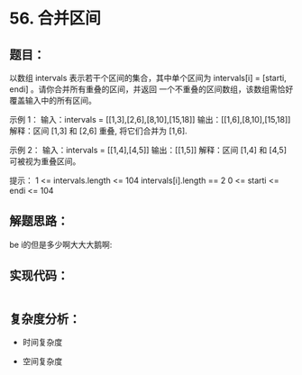 # 56. 合并区间

## 题目：
以数组 intervals 表示若干个区间的集合，其中单个区间为 intervals[i] = [starti, endi] 。请你合并所有重叠的区间，并返回 一个不重叠的区间数组，该数组需恰好覆盖输入中的所有区间。

示例 1：
输入：intervals = [[1,3],[2,6],[8,10],[15,18]]
输出：[[1,6],[8,10],[15,18]]
解释：区间 [1,3] 和 [2,6] 重叠, 将它们合并为 [1,6].

示例 2：
输入：intervals = [[1,4],[4,5]]
输出：[[1,5]]
解释：区间 [1,4] 和 [4,5] 可被视为重叠区间。
 
提示：
1 <= intervals.length <= 104
intervals[i].length == 2
0 <= starti <= endi <= 104



## 解题思路：
be i的但是多少啊大大大鹅啊:



## 实现代码：
```java

```



## 复杂度分析：
* 时间复杂度

* 空间复杂度

